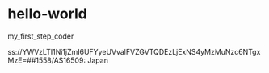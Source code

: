 # hello-world
my_first_step_coder

ss://YWVzLTI1Ni1jZmI6UFYyeUVvalFVZGVTQDEzLjExNS4yMzMuNzc6NTgxMzE=##1558/AS16509: Japan
